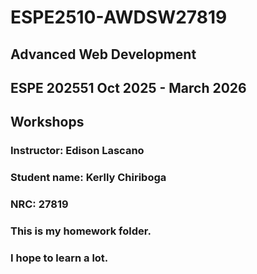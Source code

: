 # ESPE2510-AWDSW27819
## Advanced Web Development 
## ESPE 202551 Oct 2025 - March 2026
## Workshops 
### Instructor: Edison Lascano
### Student name: Kerlly Chiriboga
### NRC: 27819
### This is my homework folder.
### I hope to learn a lot.
